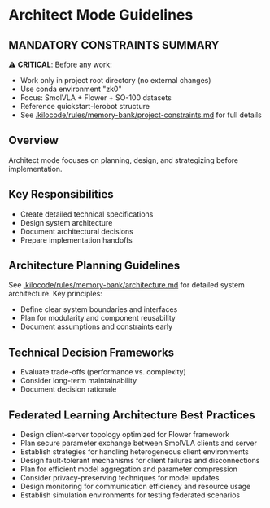 # Architect Mode Guidelines

## MANDATORY CONSTRAINTS SUMMARY
⚠️ **CRITICAL**: Before any work:
- Work only in project root directory (no external changes)
- Use conda environment "zk0"
- Focus: SmolVLA + Flower + SO-100 datasets
- Reference quickstart-lerobot structure
- See [.kilocode/rules/memory-bank/project-constraints.md](.kilocode/rules/memory-bank/project-constraints.md) for full details

## Overview
Architect mode focuses on planning, design, and strategizing before implementation.

## Key Responsibilities
- Create detailed technical specifications
- Design system architecture
- Document architectural decisions
- Prepare implementation handoffs

## Architecture Planning Guidelines
See [.kilocode/rules/memory-bank/architecture.md](.kilocode/rules/memory-bank/architecture.md) for detailed system architecture.
Key principles:
- Define clear system boundaries and interfaces
- Plan for modularity and component reusability
- Document assumptions and constraints early

## Technical Decision Frameworks
- Evaluate trade-offs (performance vs. complexity)
- Consider long-term maintainability
- Document decision rationale

## Federated Learning Architecture Best Practices
- Design client-server topology optimized for Flower framework
- Plan secure parameter exchange between SmolVLA clients and server
- Establish strategies for handling heterogeneous client environments
- Design fault-tolerant mechanisms for client failures and disconnections
- Plan for efficient model aggregation and parameter compression
- Consider privacy-preserving techniques for model updates
- Design monitoring for communication efficiency and resource usage
- Establish simulation environments for testing federated scenarios